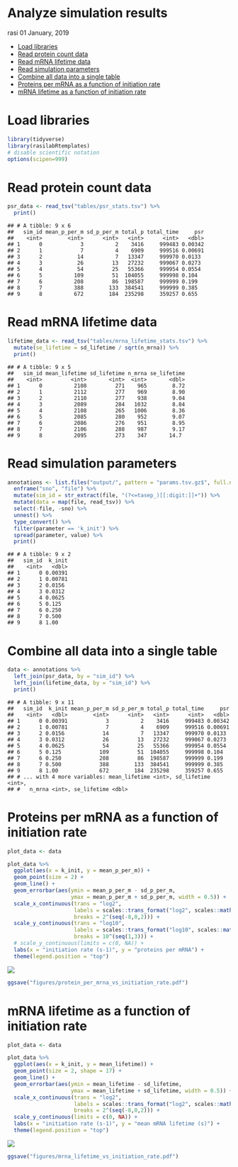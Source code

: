 Analyze simulation results
================
rasi
01 January, 2019

-   [Load libraries](#load-libraries)
-   [Read protein count data](#read-protein-count-data)
-   [Read mRNA lifetime data](#read-mrna-lifetime-data)
-   [Read simulation parameters](#read-simulation-parameters)
-   [Combine all data into a single table](#combine-all-data-into-a-single-table)
-   [Proteins per mRNA as a function of initiation rate](#proteins-per-mrna-as-a-function-of-initiation-rate)
-   [mRNA lifetime as a function of initiation rate](#mrna-lifetime-as-a-function-of-initiation-rate)

Load libraries
==============

``` r
library(tidyverse)
library(rasilabRtemplates)
# disable scientific notation
options(scipen=999)
```

Read protein count data
=======================

``` r
psr_data <- read_tsv("tables/psr_stats.tsv") %>% 
  print()
```

    ## # A tibble: 9 x 6
    ##   sim_id mean_p_per_m sd_p_per_m total_p total_time     psr
    ##    <int>        <int>      <int>   <int>      <int>   <dbl>
    ## 1      0            3          2    3416     999483 0.00342
    ## 2      1            7          4    6909     999516 0.00691
    ## 3      2           14          7   13347     999970 0.0133 
    ## 4      3           26         13   27232     999067 0.0273 
    ## 5      4           54         25   55366     999954 0.0554 
    ## 6      5          109         51  104055     999998 0.104  
    ## 7      6          208         86  198587     999999 0.199  
    ## 8      7          388        133  384541     999999 0.385  
    ## 9      8          672        184  235298     359257 0.655

Read mRNA lifetime data
=======================

``` r
lifetime_data <- read_tsv("tables/mrna_lifetime_stats.tsv") %>% 
  mutate(se_lifetime = sd_lifetime / sqrt(n_mrna)) %>% 
  print()
```

    ## # A tibble: 9 x 5
    ##   sim_id mean_lifetime sd_lifetime n_mrna se_lifetime
    ##    <int>         <int>       <int>  <int>       <dbl>
    ## 1      0          2108         271    965        8.72
    ## 2      1          2112         277    969        8.90
    ## 3      2          2110         277    938        9.04
    ## 4      3          2089         284   1032        8.84
    ## 5      4          2108         265   1006        8.36
    ## 6      5          2085         280    952        9.07
    ## 7      6          2086         276    951        8.95
    ## 8      7          2106         288    987        9.17
    ## 9      8          2095         273    347       14.7

Read simulation parameters
==========================

``` r
annotations <- list.files("output/", pattern = "params.tsv.gz$", full.names = T) %>% 
  enframe("sno", "file") %>% 
  mutate(sim_id = str_extract(file, "(?<=tasep_)[[:digit:]]+")) %>% 
  mutate(data = map(file, read_tsv)) %>% 
  select(-file, -sno) %>% 
  unnest() %>% 
  type_convert() %>% 
  filter(parameter == 'k_init') %>% 
  spread(parameter, value) %>% 
  print()
```

    ## # A tibble: 9 x 2
    ##   sim_id  k_init
    ##    <int>   <dbl>
    ## 1      0 0.00391
    ## 2      1 0.00781
    ## 3      2 0.0156 
    ## 4      3 0.0312 
    ## 5      4 0.0625 
    ## 6      5 0.125  
    ## 7      6 0.250  
    ## 8      7 0.500  
    ## 9      8 1.00

Combine all data into a single table
====================================

``` r
data <- annotations %>% 
  left_join(psr_data, by = "sim_id") %>% 
  left_join(lifetime_data, by = "sim_id") %>% 
  print()
```

    ## # A tibble: 9 x 11
    ##   sim_id  k_init mean_p_per_m sd_p_per_m total_p total_time     psr
    ##    <int>   <dbl>        <int>      <int>   <int>      <int>   <dbl>
    ## 1      0 0.00391            3          2    3416     999483 0.00342
    ## 2      1 0.00781            7          4    6909     999516 0.00691
    ## 3      2 0.0156            14          7   13347     999970 0.0133 
    ## 4      3 0.0312            26         13   27232     999067 0.0273 
    ## 5      4 0.0625            54         25   55366     999954 0.0554 
    ## 6      5 0.125            109         51  104055     999998 0.104  
    ## 7      6 0.250            208         86  198587     999999 0.199  
    ## 8      7 0.500            388        133  384541     999999 0.385  
    ## 9      8 1.00             672        184  235298     359257 0.655  
    ## # ... with 4 more variables: mean_lifetime <int>, sd_lifetime <int>,
    ## #   n_mrna <int>, se_lifetime <dbl>

Proteins per mRNA as a function of initiation rate
==================================================

``` r
plot_data <- data

plot_data %>%
  ggplot(aes(x = k_init, y = mean_p_per_m)) +
  geom_point(size = 2) +
  geom_line() +
  geom_errorbar(aes(ymin = mean_p_per_m - sd_p_per_m, 
                    ymax = mean_p_per_m + sd_p_per_m, width = 0.5)) +
  scale_x_continuous(trans = "log2",
                     labels = scales::trans_format("log2", scales::math_format(2^.x)),
                     breaks = 2^(seq(-8,0,2))) +
  scale_y_continuous(trans = "log10",
                     labels = scales::trans_format("log10", scales::math_format(10^.x)),
                     breaks = 10^(seq(1,3))) +
  # scale_y_continuous(limits = c(0, NA)) +
  labs(x = "initiation rate (s-1)", y = "proteins per mRNA") +
  theme(legend.position = "top")
```

![](/fh/fast/subramaniam_a/user/rasi/git/ribosome_collisions_yeast/modeling/simulation_runs/tasep_with_canonical_decay/analyze_results_files/figure-markdown_github/unnamed-chunk-7-1.png)

``` r
ggsave("figures/protein_per_mrna_vs_initiation_rate.pdf")
```

mRNA lifetime as a function of initiation rate
==============================================

``` r
plot_data <- data

plot_data %>%
  ggplot(aes(x = k_init, y = mean_lifetime)) +
  geom_point(size = 2, shape = 17) +
  geom_line() +
  geom_errorbar(aes(ymin = mean_lifetime - sd_lifetime, 
                    ymax = mean_lifetime + sd_lifetime, width = 0.5)) +
  scale_x_continuous(trans = "log2",
                     labels = scales::trans_format("log2", scales::math_format(2^.x)),
                     breaks = 2^(seq(-8,0,2))) +
  scale_y_continuous(limits = c(0, NA)) +
  labs(x = "initiation rate (s-1)", y = "mean mRNA lifetime (s)") +
  theme(legend.position = "top")
```

![](/fh/fast/subramaniam_a/user/rasi/git/ribosome_collisions_yeast/modeling/simulation_runs/tasep_with_canonical_decay/analyze_results_files/figure-markdown_github/unnamed-chunk-8-1.png)

``` r
ggsave("figures/mrna_lifetime_vs_initiation_rate.pdf")
```
